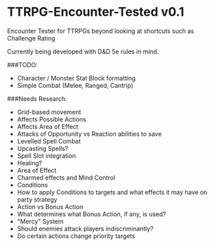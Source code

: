# TTRPG-Encounter-Tested v0.1
Encounter Tester for TTRPGs beyond looking at shortcuts such as Challenge Rating

Currently being developed with D&D 5e rules in mind.

###TODO:
 - Character / Monster Stat Block formatting
 - Simple Combat (Melee, Ranged, Cantrip)
 
###Needs Research:
 - Grid-based movement
  - Affects Possible Actions
  - Affects Area of Effect
  - Attacks of Opportunity vs Reaction abilities to save
 - Levelled Spell Combat
  - Upcasting Spells?
  - Spell Slot integration
  - Healing?
  - Area of Effect
  - Charmed effects and Mind Control
 - Conditions
  - How to apply Conditions to targets and what effects it may have on party strategy
 - Action vs Bonus Action
  - What determines what Bonus Action, if any, is used?
 - "Mercy" System
  - Should enemies attack players indiscriminantly?
  - Do certain actions change priority targets
